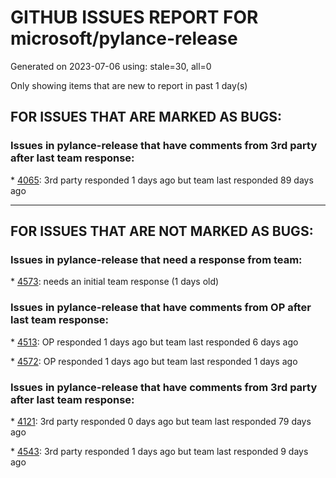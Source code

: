 
# GITHUB ISSUES REPORT FOR microsoft/pylance-release


Generated on 2023-07-06 using: stale=30, all=0


Only showing items that are new to report in past 1 day(s)


## FOR ISSUES THAT ARE MARKED AS BUGS:


### Issues in pylance-release that have comments from 3rd party after last team response:


\* [4065](https://github.com/microsoft/pylance-release/issues/4065 "Autoimport from module, not directly from file"): 3rd party responded 1 days ago but team last responded 89 days ago

---

## FOR ISSUES THAT ARE NOT MARKED AS BUGS:


### Issues in pylance-release that need a response from team:


\* [4573](https://github.com/microsoft/pylance-release/issues/4573 "Wrong return type when autocomplete async abstractmethod"): needs an initial team response (1 days old)

### Issues in pylance-release that have comments from OP after last team response:


\* [4513](https://github.com/microsoft/pylance-release/issues/4513 "Semantic Colorization is gone"): OP responded 1 days ago but team last responded 6 days ago

\* [4572](https://github.com/microsoft/pylance-release/issues/4572 "Pylance fails to recognize import in Jupyter notebook from transformers package (Symbol is unknown import symbolPylance), but successfully finds import in a pure Python file."): OP responded 1 days ago but team last responded 1 days ago

### Issues in pylance-release that have comments from 3rd party after last team response:


\* [4121](https://github.com/microsoft/pylance-release/issues/4121 "Pylance runs out of memory while scanning files in workspace"): 3rd party responded 0 days ago but team last responded 79 days ago

\* [4543](https://github.com/microsoft/pylance-release/issues/4543 "Python Analysis Inlay Hints Call Argument Names gives useless and confusing names"): 3rd party responded 1 days ago but team last responded 9 days ago
